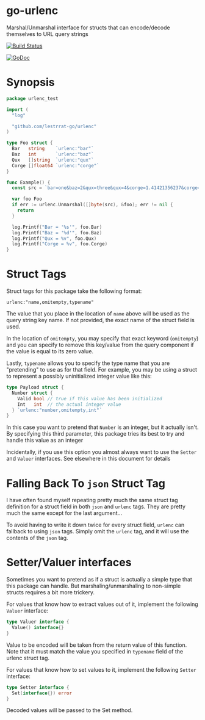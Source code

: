 # go-urlenc

Marshal/Unmarshal interface for structs that can encode/decode themselves to URL query strings

[![Build Status](https://travis-ci.org/lestrrat-go/urlenc.svg?branch=master)](https://travis-ci.org/lestrrat-go/urlenc)

[![GoDoc](https://godoc.org/github.com/lestrrat-go/urlenc?status.svg)](https://godoc.org/github.com/lestrrat-go/urlenc)

# Synopsis

```go
package urlenc_test

import (
  "log"

  "github.com/lestrrat-go/urlenc"
)

type Foo struct {
  Bar   string    `urlenc:"bar"`
  Baz   int       `urlenc:"baz"`
  Qux   []string  `urlenc:"qux"`
  Corge []float64 `urlenc:"corge"`
}

func Example() {
  const src = `bar=one&baz=2&qux=three&qux=4&corge=1.41421356237&corge=2.2360679775`

  var foo Foo
  if err := urlenc.Unmarshal([]byte(src), &foo); err != nil {
    return
  }

  log.Printf("Bar = '%s'", foo.Bar)
  log.Printf("Baz = '%d'", foo.Baz)
  log.Printf("Qux = %v", foo.Qux)
  log.Printf("Corge = %v", foo.Corge)
}
```

# Struct Tags

Struct tags for this package take the following format:

```
urlenc:"name,omitempty,typename"
```

The value that you place in the location of `name` above will be used as the
query string key name. If not provided, the exact name of the struct field
is used.

In the location of `omitempty`, you may specify that exact keyword (`omitempty`)
and you can specify to remove this key/value from the query component if
the value is equal to its zero value.

Lastly, `typename` allows you to specify the type name that you are "pretending"
to use as for that field. For example, you may be using a struct to represent
a possibly uninitialized integer value like this:

```go
type Payload struct {
  Number struct {
    Valid bool // true if this value has been initialized
    Int   int  // the actual integer value
  } `urlenc:"number,omitempty,int"`
}
```

In this case you want to pretend that `Number` is an integer, but it actually isn't.
By specifying this third parameter, this package tries its best to try and handle
this value as an integer

Incidentally, if you use this option you almost always want to use the `Setter` and
`Valuer` interfaces. See elsewhere in this document for details

# Falling Back To `json` Struct Tag

I have often found myself repeating pretty much the same struct tag definition for a struct field in both `json` and `urlenc` tags. They are pretty much the same except for the last argument...

To avoid having to write it down twice for every struct field, `urlenc` can
fallback to using `json` tags. Simply omit the `urlenc` tag, and it will
use the contents of the `json` tag.

# Setter/Valuer interfaces

Sometimes you want to pretend as if a struct is actually a simple type that this
package can handle. But marshaling/unmarshaling to non-simple structs requires
a bit more trickery.

For values that know how to extract values out of it, implement the following
`Valuer` interface:

```go
type Valuer interface {
  Value() interface{}
}
```

Value to be encoded will be taken from the return value of this function.
Note that it must match the value you specified in `typename` field of
the urlenc struct tag.

For values that know how to set values to it, implement the following `Setter`
interface:

```go
type Setter interface {
  Set(interface{}) error
}
```

Decoded values will be passed to the Set method.
